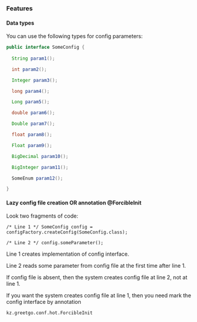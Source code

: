 ### Features

#### Data types

You can use the following types for config parameters:

```java
public interface SomeConfig {
  
  String param1();

  int param2();

  Integer param3();

  long param4();

  Long param5();

  double param6();

  Double param7();

  float param8();

  Float param9();

  BigDecimal param10();

  BigInteger param11();

  SomeEnum param12();

}

```

#### Lazy config file creation OR annotation @ForcibleInit

Look two fragments of code:

```
/* Line 1 */ SomeConfig config = configFactory.createConfig(SomeConfig.class);
```

```
/* Line 2 */ config.someParameter();
```

Line 1 creates implementation of config interface.

Line 2 reads some parameter from config file at the first time after line 1.

If config file is absent, then the system creates config file at line 2, not at line 1.

If you want the system creates config file at line 1, then you need mark the config interface by annotation

    kz.greetgo.conf.hot.ForcibleInit

